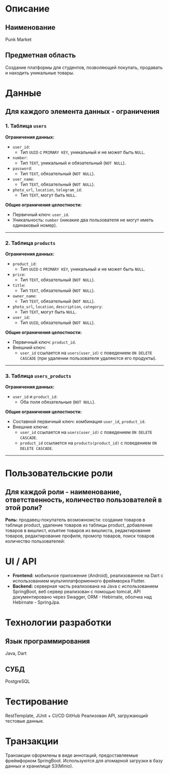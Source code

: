 # Описание
## Наименование
Punk Market
## Предметная область
Создание платформы для студентов, позволяющей покупать, продавать и находить уникальные товары.

# Данные
## Для каждого элемента данных - ограничения
### 1. Таблица `users`

**Ограничения данных:**

- `user_id`:
    - Тип `UUID` с `PRIMARY KEY`, уникальный и не может быть `NULL`.
- `number`:
    - Тип `TEXT`, уникальный и обязательный (`NOT NULL`).
- `password`:
    - Тип `TEXT`, обязательный (`NOT NULL`).
- `user_name`:
    - Тип `TEXT`, обязательный (`NOT NULL`).
- `photo_url`, `location`, `telegram_id`:
    - Тип `TEXT`, могут быть `NULL`.

**Общие ограничения целостности:**

- Первичный ключ: `user_id`.
- Уникальность: `number` (никакие два пользователя не могут иметь одинаковый номер).

---

### 2. Таблица `products`

**Ограничения данных:**

- `product_id`:
    - Тип `UUID` с `PRIMARY KEY`, уникальный и не может быть `NULL`.
- `price`:
    - Тип `TEXT`, обязательный (`NOT NULL`).
- `title`:
    - Тип `TEXT`, обязательный (`NOT NULL`).
- `owner_name`:
    - Тип `TEXT`, обязательный (`NOT NULL`).
- `photo_url`, `location`, `description`, `category`:
    - Тип `TEXT`, могут быть `NULL`.
- `user_id`:
    - Тип `UUID`, обязательный (`NOT NULL`).

**Общие ограничения целостности:**

- Первичный ключ: `product_id`.
- Внешний ключ:
    - `user_id` ссылается на `users(user_id)` с поведением `ON DELETE CASCADE` (при удалении пользователя удаляются его продукты).

---
### 3. Таблица `users_products`

**Ограничения данных:**

- `user_id` и `product_id`:
    - Оба поля обязательные (`NOT NULL`).

**Общие ограничения целостности:**

- Составной первичный ключ: комбинация `user_id`, `product_id`.
- Внешние ключи:
    - `user_id` ссылается на `users(user_id)` с поведением `ON DELETE CASCADE`.
    - `product_id` ссылается на `products(product_id)` с поведением `ON DELETE CASCADE`.

---
# Пользовательские роли
## Для каждой роли - наименование, ответственность, количество пользователей в этой роли?
**Роль:** продавец-покупатель
	возможномсти: создание товаров в таблице product,  удаление товаров из таблицы product,  добавление товаров в вишлист, изъятие товаров из вишлиста, редактирование товаров, редактирование профиля, промотр товаров, поиск товаров
	 количество пользователей: 

# UI / API 
- **Frontend:** мобильное приложение (Android), реализованное на Dart с использованием мультиплатформенного фреймворка Flutter.
- **Backend:** серверная часть реализована на Java с использованием SpringBoot, веб сервер реализован с помощью tomcat, API документировано через Swagger, ORM - Hebirnate, оболчка над Hebirnate - SpringJpa.
# Технологии разработки
## Язык программирования
Java, Dart
## СУБД
PostgreSQL
# Тестирование
RestTemplate, JUnit + CI/CD GitHub
Реализован API, загружающий тестовые данные. 

# Транзакции
Транзакции оформлены в виде аннотаций, предоставляемые фреймфорком SpringBoot. Используются для атомарной загрузки в базу данных и хранилище S3(Minio).
